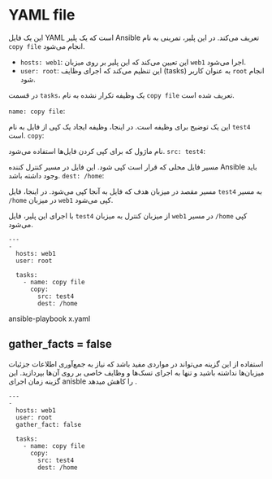 # YAML file

این یک فایل YAML است که یک پلیر Ansible تعریف می‌کند. در این پلیر، تمرینی به نام `copy file` انجام می‌شود.


- `hosts: web1`: این تعیین می‌کند که این پلیر بر روی میزبان `web1` اجرا می‌شود.
- `user: root`: این تنظیم می‌کند که اجرای وظایف (tasks) به عنوان کاربر `root` انجام شود.

در قسمت `tasks`، یک وظیفه تکرار نشده به نام `copy file` تعریف شده است.

`name: copy file`:


این یک توضیح برای وظیفه است. در اینجا، وظیفه ایجاد یک کپی از فایل به نام `test4` است.
`copy`:

نام ماژول که برای کپی کردن فایل‌ها استفاده می‌شود.
`src: test4`:

مسیر فایل محلی که قرار است کپی شود. این فایل در مسیر کنترل کننده Ansible باید وجود داشته باشد.
`dest: /home`:

مسیر مقصد در میزبان هدف که فایل به آنجا کپی می‌شود. در اینجا، فایل `test4` به مسیر `/home` در میزبان `web1` کپی می‌شود.

با اجرای این پلیر، فایل `test4` از میزبان کنترل به میزبان `web1` در مسیر `/home` کپی می‌شود.

```
---
-
  hosts: web1
  user: root

  tasks:
    - name: copy file
      copy:
        src: test4
        dest: /home
```

ansible-playbook x.yaml


## gather_facts = false

استفاده از این گزینه می‌تواند در مواردی مفید باشد که نیاز به جمع‌آوری اطلاعات جزئیات میزبان‌ها نداشته باشید و تنها به اجرای تسک‌ها و وظایف خاصی بر روی آن‌ها بپردازید. این گزینه زمان اجرای anisble را کاهش میدهد .

```
---
-
  hosts: web1
  user: root
  gather_fact: false

  tasks:
    - name: copy file
      copy:
        src: test4
        dest: /home
```
